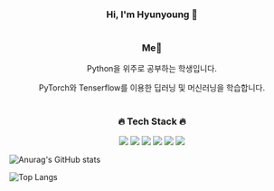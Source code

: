 <div align="center">

### Hi, I'm Hyunyoung 👋 
#
### Me🌱
Python을 위주로 공부하는 학생입니다.

PyTorch와 Tenserflow를 이용한 딥러닝 및 머신러닝을 학습합니다.

#
### 🔥 Tech Stack 🔥
<img src="https://img.shields.io/badge/Python-white?style=plastic&logo=Python&logoColor=3776AB"/> <img src="https://img.shields.io/badge/ML-orange?style=plastic&logo={로고이름}&logoColor={로고 색깔}"/> <img src="https://img.shields.io/badge/DL-blue?style=plastic&logo={로고이름}&logoColor={로고 색깔}"/> <img src="https://img.shields.io/badge/Tensorflow-gray?style=plastic&logo=Tensorflow&logoColor=FF6F00"/> <img src="https://img.shields.io/badge/Pytorch-green?style=plastic&logo=Pytorch&logoColor=EE4C2C"/>
<img src="https://img.shields.io/badge/sklearn-violet?style=plastic&logo=scikit-learn&logoColor=F7931E">

</div>

![Anurag's GitHub stats](https://github-readme-stats.vercel.app/api?username=Oh-HyunYoung&show_icons=true&theme=tokyonight)

![Top Langs](https://github-readme-stats.vercel.app/api/top-langs/?username=Oh-HyunYoung&layout=compact&theme=tokyonight)

<!--
**Oh-HyunYoung/Oh-HyunYoung** is a ✨ _special_ ✨ repository because its `README.md` (this file) appears on your GitHub profile.

Here are some ideas to get you started:

- 🔭 I’m currently working on ...
- 🌱 I’m currently learning ...
- 👯 I’m looking to collaborate on ...
- 🤔 I’m looking for help with ...
- 💬 Ask me about ...
- 📫 How to reach me: ...
- 😄 Pronouns: ...
- ⚡ Fun fact: ...
-->
